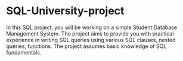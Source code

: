 # SQL-University-project

In this SQL project, you will be working on a simple Student Database Management System. The project aims to provide you with practical experience in writing SQL queries using various SQL clauses, nested queries, functions. The project assumes basic knowledge of SQL fundamentals.
